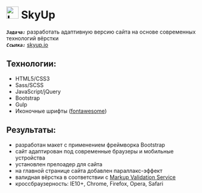 
<h1>
  <img 
    src="https://image.flaticon.com/icons/svg/660/660475.svg" 
    height="32"
    alt="LOGO"/>
    SkyUp
</h1> 

<strong><em>`Задача:`</em></strong> разработать адаптивную версию сайта на основе современных технологий вёрстки<br>
<strong><em>`Ссылка:`</em></strong> <a href="https://kibo13.github.io/wbk-skyup/" target="_blank"> skyup.io</a>

## Технологии:
* HTML5/CSS3
* Sass/SCSS
* JavaScript/jQuery
* Bootstrap
* Gulp
* Иконочные шрифты (<a href="https://fontawesome.com/">fontawesome</a>)

## Результаты:
* разработан макет с применением фреймворка Bootstrap
* сайт адаптирован под современные браузеры и мобильные устройства
* установлен прелоадер для сайта
* на главной странице сайта добавлен параллакс-эффект
* валидная вёрстка в соответствии с <a href="https://validator.w3.org/">Markup Validation Service</a>
* кроссбраузерность: IE10+, Chrome, Firefox, Opera, Safari
